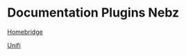 # Documentation Plugins Nebz

[Homebridge](https://nebzhb.github.io/jeedom_docs/plugins/homebridge/fr_FR/)

[Unifi](https://nebzhb.github.io/jeedom_docs/plugins/unifi/fr_FR/)
